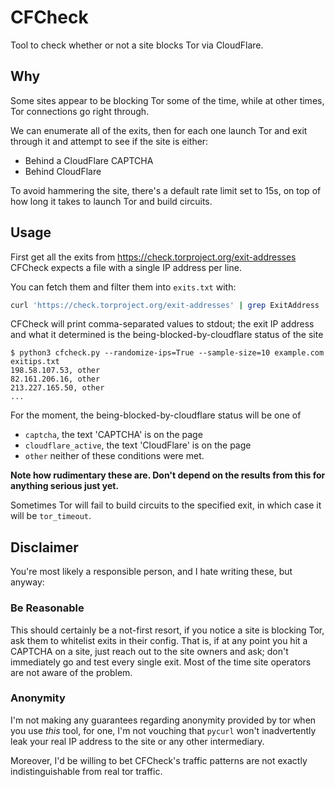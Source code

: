 # CFCheck

Tool to check whether or not a site blocks Tor via CloudFlare.

## Why
Some sites appear to be blocking Tor some of the time, while at other
times, Tor connections go right through.

We can enumerate all of the exits, then for each one launch Tor and exit
through it and attempt to see if the site is either:

* Behind a CloudFlare CAPTCHA
* Behind CloudFlare

To avoid hammering the site, there's a default rate limit set to 15s, on top of
how long it takes to launch Tor and build circuits.

## Usage
First get all the exits from https://check.torproject.org/exit-addresses
CFCheck expects a file with a single IP address per line.

You can fetch them and filter them into `exits.txt` with:
```bash
curl 'https://check.torproject.org/exit-addresses' | grep ExitAddress | cut -d ' ' -f 2 > exits.txt
```

CFCheck will print comma-separated values to stdout; the exit IP address and
what it determined is the being-blocked-by-cloudflare status of the site

```
$ python3 cfcheck.py --randomize-ips=True --sample-size=10 example.com exitips.txt
198.58.107.53, other
82.161.206.16, other
213.227.165.50, other
...
```

For the moment, the being-blocked-by-cloudflare status will be one of
* `captcha`, the text 'CAPTCHA' is on the page
* `cloudflare_active`, the text 'CloudFlare' is on the page
* `other` neither of these conditions were met.

**Note how rudimentary these are. Don't depend on the results from this for anything serious just yet.**

Sometimes Tor will fail to build circuits to the specified exit, in which case it will be `tor_timeout`.

## Disclaimer
You're most likely a responsible person, and I hate writing these, but anyway:

### Be Reasonable
This should certainly be a not-first resort, if you notice a site is blocking
Tor, ask them to whitelist exits in their config.
That is, if at any point you hit a CAPTCHA on a site, just reach out to the
site owners and ask; don't immediately go and test every single exit.
Most of the time site operators are not aware of the problem.

### Anonymity
I'm not making any guarantees regarding anonymity provided by tor when you use
_this_ tool, for one, I'm not vouching that `pycurl` won't inadvertently leak
your real IP address to the site or any other intermediary.

Moreover, I'd be willing to bet CFCheck's traffic patterns are not exactly
indistinguishable from real tor traffic.
